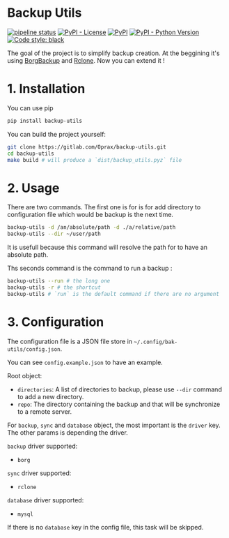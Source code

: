 Backup Utils
============


[![pipeline status](https://gitlab.com/Oprax/backup-utils/badges/master/pipeline.svg)](https://gitlab.com/Oprax/backup-utils/commits/master)
[![PyPI - License](https://img.shields.io/pypi/l/backup-utils.svg)](https://gitlab.com/Oprax/backup-utils/blob/master/LICENSE)
[![PyPI](https://img.shields.io/pypi/v/backup-utils.svg)](https://pypi.org/project/backup-utils/)
[![PyPI - Python Version](https://img.shields.io/pypi/pyversions/backup-utils.svg)](https://pypi.org/project/backup-utils/)
[![Code style: black](https://img.shields.io/badge/code%20style-black-000000.svg)](https://github.com/ambv/black)


The goal of the project is to simplify backup creation. 
At the beggining it's using [BorgBackup](https://www.borgbackup.org/) and [Rclone](https://rclone.org).
Now you can extend it !

# 1. Installation

You can use pip

```bash
pip install backup-utils
```

You can build the project yourself:

```bash
git clone https://gitlab.com/Oprax/backup-utils.git
cd backup-utils
make build # will produce a `dist/backup_utils.pyz` file
```

# 2. Usage

There are two commands. 
The first one is for is for add directory to configuration file which would be backup is the next time.

```bash
backup-utils -d /an/absolute/path -d ./a/relative/path
backup-utils --dir ~/user/path
```

It is usefull because this command will resolve the path for to have an absolute path.

Ths seconds command is the command to run a backup :

```bash
backup-utils --run # the long one
backup-utils -r # the shortcut
backup-utils # `run` is the default command if there are no argument
```

# 3. Configuration

The configuration file is a JSON file store in `~/.config/bak-utils/config.json`.

You can see `config.example.json` to have an example.

Root object:
 - `directories`: A list of directories to backup, please use `--dir` command to add a new directory.
 - `repo`: The directory containing the backup and that will be synchronize to a remote server.

For `backup`, `sync` and `database` object, the most important is the `driver` key.
The other params is depending the driver.

`backup` driver supported:
 - `borg`

`sync` driver supported:
 - `rclone`

`database` driver supported:
 - `mysql`

If there is no `database` key in the config file, this task will be skipped.


